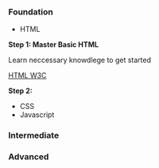 
### Foundation
- HTML

**Step 1: Master Basic HTML**

Learn neccessary knowdlege to get started

[HTML W3C](https://www.w3schools.com/html/)

**Step 2:**
- CSS
- Javascript

### Intermediate


### Advanced
